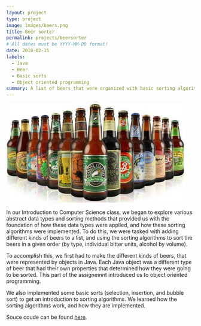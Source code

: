 ```yaml
---
layout: project
type: project
image: images/beers.png
title: Beer sorter
permalink: projects/beersorter
# All dates must be YYYY-MM-DD format!
date: 2018-02-15
labels:
  - Java
  - Beer
  - Basic sorts
  - Object oriented programming
summary: A list of beers that were organized with basic sorting algorithms in ICS 211
---
```


<img class="ui medium right floated rounded image" src="../images/beer.jpg">

In our Introduction to Computer Science class, we began to explore various abstract data types and sorting methods that provided us with the foundation of how these data types were applied, and how these sorting algorithms were implemented. To do this, we were tasked with adding different kinds of beers to a list, and using the sorting algorithms to sort the beers in a given order (by type, individual bitter units, alcohol by volume). 

To accomplish this, we first had to make the different kinds of beers, that were represented by objects in Java. Each Java object was a different type of beer that had their own properties that determined how they were going to be sorted. This part of the assignemnt introduced us to object oriented programming. 

We also implemented some basic sorts (selection, insertion, and bubble sort) to get an introduction to sorting algorithms. We learned how the sorting algorithms work, and how they are implemented. 

Souce coude can be found [here](https://github.com/ryotabs/beersorter).
